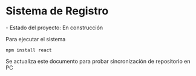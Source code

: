 <h1>Sistema de Registro</h1>
- Estado del proyecto: En construcción

  Para ejecutar el sistema

````npm install react````

Se actualiza este documento para probar sincronización de repositorio en PC
